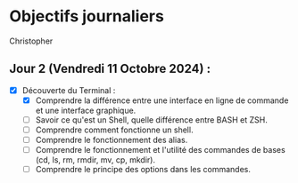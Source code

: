 # Objectifs journaliers

Christopher

## Jour 2 (Vendredi 11 Octobre 2024) :

- [x] Découverte du Terminal :
  - [x] Comprendre la différence entre une interface en ligne de commande et une interface graphique.
  - [ ] Savoir ce qu'est un Shell, quelle différence entre BASH et ZSH.
  - [ ] Comprendre comment fonctionne un shell.
  - [ ] Comprendre le fonctionnement des alias.
  - [ ] Comprendre le fonctionnement et l'utilité des commandes de bases (cd, ls, rm, rmdir, mv, cp, mkdir).
  - [ ] Comprendre le principe des options dans les commandes.
